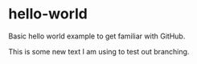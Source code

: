 hello-world
===========

Basic hello world example to get familiar with GitHub.

This is some new text I am using to test out branching.
